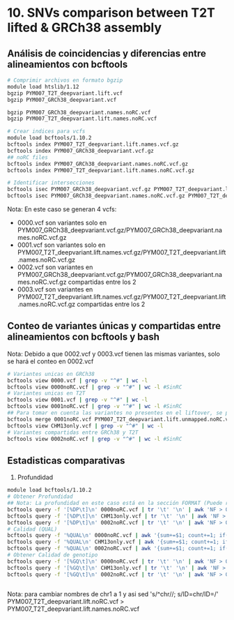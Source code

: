 # 10. SNVs comparison between T2T lifted & GRCh38 assembly

## Análisis de coincidencias y diferencias entre alineamientos con bcftools 
```bash
# Comprimir archivos en formato bgzip
module load htslib/1.12
bgzip PYM007_T2T_deepvariant.lift.vcf 
bgzip PYM007_GRCh38_deepvariant.vcf

bgzip PYM007_GRCh38_deepvariant.names.noRC.vcf
bgzip PYM007_T2T_deepvariant.lift.names.noRC.vcf

# Crear indices para vcfs
module load bcftools/1.10.2
bcftools index PYM007_T2T_deepvariant.lift.names.vcf.gz
bcftools index PYM007_GRCh38_deepvariant.vcf.gz
## noRC files
bcftools index PYM007_GRCh38_deepvariant.names.noRC.vcf.gz
bcftools index PYM007_T2T_deepvariant.lift.names.noRC.vcf.gz

# Identificar intersecciones
bcftools isec PYM007_GRCh38_deepvariant.vcf.gz PYM007_T2T_deepvariant.lift.names.vcf.gz -p VCFisec
bcftools isec PYM007_GRCh38_deepvariant.names.noRC.vcf.gz PYM007_T2T_deepvariant.lift.names.noRC.vcf.gz -p VCFisec_noRC
```

Nota: En este caso se generan 4 vcfs:
- 0000.vcf son variantes solo en PYM007_GRCh38_deepvariant.vcf.gz/PYM007_GRCh38_deepvariant.names.noRC.vcf.gz
- 0001.vcf son variantes solo en PYM007_T2T_deepvariant.lift.names.vcf.gz/PYM007_T2T_deepvariant.lift.names.noRC.vcf.gz
- 0002.vcf son variantes en PYM007_GRCh38_deepvariant.vcf.gz/PYM007_GRCh38_deepvariant.names.noRC.vcf.gz compartidas entre los 2
- 0003.vcf son variantes en PYM007_T2T_deepvariant.lift.names.vcf.gz/PYM007_T2T_deepvariant.lift.names.noRC.vcf.gz compartidas entre los 2

## Conteo de variantes únicas y compartidas entre alineamientos con bcftools y bash 
Nota: Debido a que 0002.vcf y 0003.vcf tienen las mismas variantes, solo se hará el conteo en 0002.vcf
```bash
# Variantes unicas en GRCh38
bcftools view 0000.vcf | grep -v "^#" | wc -l
bcftools view 0000noRC.vcf | grep -v "^#" | wc -l #SinRC
# Variantes unicas en T2T
bcftools view 0001.vcf | grep -v "^#" | wc -l
bcftools view 0001noRC.vcf | grep -v "^#" | wc -l #SinRC
## Para tomar en cuenta las variantes no presentes en el liftover, se pueden merge los VCFs:
bcftools merge 0001noRC.vcf PYM007_T2T_deepvariant.lift.unmapped.noRC.vcf -o CHM13only.vcf -O v
bcftools view CHM13only.vcf | grep -v "^#" | wc -l
# Variantes compartidas entre GRCh38 y T2T
bcftools view 0002noRC.vcf | grep -v "^#" | wc -l #SinRC
```

## Estadisticas comparativas 
1. Profundidad 
```bash
module load bcftools/1.10.2
# Obtener Profundidad
## Nota: La profundidad en este caso está en la sección FORMAT (Puede revisarse con grep "^##" 0000.vcf | grep "DP")
bcftools query -f '[%DP\t]\n' 0000noRC.vcf | tr '\t' '\n' | awk 'NF > 0 {if(NR==1){min=$1; max=$1}; if($1 < min) min=$1; if($1 > max) max=$1; sum+=$1; count++} END {print "Min:", min, "Max:", max, "Avg:", sum/count}' #GRCh38
bcftools query -f '[%DP\t]\n' CHM13only.vcf | tr '\t' '\n' | awk 'NF > 0 {if(NR==1){min=$1; max=$1}; if($1 < min) min=$1; if($1 > max) max=$1; sum+=$1; count++} END {print "Min:", min, "Max:", max, "Avg:", sum/count}' #T2T
bcftools query -f '[%DP\t]\n' 0002noRC.vcf | tr '\t' '\n' | awk 'NF > 0 {if(NR==1){min=$1; max=$1}; if($1 < min) min=$1; if($1 > max) max=$1; sum+=$1; count++} END {print "Min:", min, "Max:", max, "Avg:", sum/count}' #Compartidas
# Calidad (QUAL) 
bcftools query -f '%QUAL\n' 0000noRC.vcf | awk '{sum+=$1; count+=1; if(min==""){min=max=$1}; if($1>max) max=$1; if($1<min) min=$1} END {print "Min:", min, "Max:", max, "Avg:", sum/count}' #GRCh38
bcftools query -f '%QUAL\n' CHM13only.vcf | awk '{sum+=$1; count+=1; if(min==""){min=max=$1}; if($1>max) max=$1; if($1<min) min=$1} END {print "Min:", min, "Max:", max, "Avg:", sum/count}' #T2T
bcftools query -f '%QUAL\n' 0002noRC.vcf | awk '{sum+=$1; count+=1; if(min==""){min=max=$1}; if($1>max) max=$1; if($1<min) min=$1} END {print "Min:", min, "Max:", max, "Avg:", sum/count}' #Compartidas
# Obtener Calidad de genotipo
bcftools query -f '[%GQ\t]\n' 0000noRC.vcf | tr '\t' '\n' | awk 'NF > 0 {if(NR==1){min=$1; max=$1}; if($1 < min) min=$1; if($1 > max) max=$1; sum+=$1; count++} END {print "Min:", min, "Max:", max, "Avg:", sum/count}' #GRCh38
bcftools query -f '[%GQ\t]\n' CHM13only.vcf | tr '\t' '\n' | awk 'NF > 0 {if(NR==1){min=$1; max=$1}; if($1 < min) min=$1; if($1 > max) max=$1; sum+=$1; count++} END {print "Min:", min, "Max:", max, "Avg:", sum/count}' #T2T
bcftools query -f '[%GQ\t]\n' 0002noRC.vcf | tr '\t' '\n' | awk 'NF > 0 {if(NR==1){min=$1; max=$1}; if($1 < min) min=$1; if($1 > max) max=$1; sum+=$1; count++} END {print "Min:", min, "Max:", max, "Avg:", sum/count}' #Compartidas



```



Nota: para cambiar nombres de chr1 a 1 y asi 
sed 's/^chr//; s/ID=chr/ID=/' PYM007_T2T_deepvariant.lift.noRC.vcf > PYM007_T2T_deepvariant.lift.names.noRC.vcf
